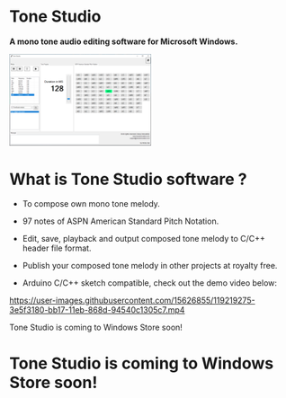 # Tone Studio
**A mono tone audio editing software for Microsoft Windows.**

<img src="https://github.com/rickygai/tonestudio/blob/main/images/ToneStudio.png" width=50% height=50%>

# What is Tone Studio software ?
- To compose own mono tone melody.

- 97 notes of ASPN American Standard Pitch Notation.

- Edit, save, playback and output composed tone melody to C/C++ header file format.

- Publish your composed tone melody in other projects at royalty free.

- Arduino C/C++ sketch compatible, check out the demo video below:

https://user-images.githubusercontent.com/15626855/119219275-3e5f3180-bb17-11eb-868d-94540c1305c7.mp4

<style>
       .blink {
                  animation: blink-animation 1s steps(5, start) infinite;
                  -webkit-animation: blink-animation 1s steps(5, start) infinite;
                }
                @keyframes blink-animation {
                  to {
                    visibility: hidden;
                  }
                }
                @-webkit-keyframes blink-animation {
                  to {
                    visibility: hidden;
                  }
                }
   </style>
   
<span class="blink">Tone Studio is coming to Windows Store soon!</span>
<h1><blink>Tone Studio is coming to Windows Store soon!</blink></h1>
<br><br/>
